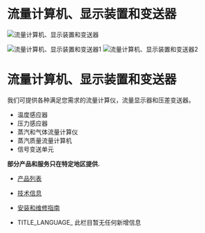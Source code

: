 

# 流量计算机、显示装置和变送器

![流量计算机、显示装置和变送器](/d/file/p/28a1b17b41a9fc669a8f86cd0a19a563.jpg)

![流量计算机、显示装置和变送器1](/d/file/p/28a1b17b41a9fc669a8f86cd0a19a563.jpg) ![流量计算机、显示装置和变送器2](/d/file/p/ddfc37b980fdcd267172834587bce4f8.jpg)

# 流量计算机、显示装置和变送器

我们可提供各种满足您需求的流量计算仪，流量显示器和压差变送器。

-   温度感应器
-   压力感应器
-   蒸汽和气体流量计算仪
-   蒸汽质量流量计算机
-   信号变送单元

**部分产品和服务只在特定地区提供.**

-   [产品列表](javascript:navactive(1);)
-   [技术信息](javascript:navactive(2);)
-   [安装和维修指南](javascript:navactive(3);)

-   TITLE_LANGUAGE_
此栏目暂无任何新增信息
